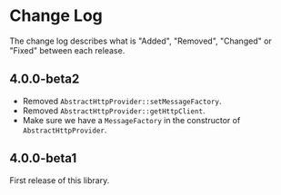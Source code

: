 # Change Log

The change log describes what is "Added", "Removed", "Changed" or "Fixed" between each release.

## 4.0.0-beta2

- Removed `AbstractHttpProvider::setMessageFactory`.
- Removed `AbstractHttpProvider::getHttpClient`.
- Make sure we have a `MessageFactory` in the constructor of `AbstractHttpProvider`. 

## 4.0.0-beta1

First release of this library. 
